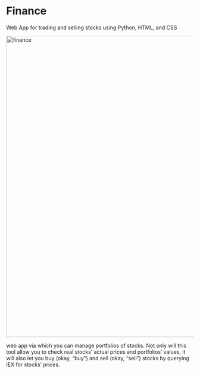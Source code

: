 # Finance
Web App for trading and selling stocks using Python, HTML, and CSS

<img width="808" alt="finance" src="https://user-images.githubusercontent.com/107974087/210695256-a244284f-95ff-4fc9-9196-5c428f708952.png">

web app via which you can manage portfolios of stocks. Not only will this tool allow you to check real stocks’ actual prices and portfolios’ values, it will also let you buy (okay, “buy”) and sell (okay, “sell”) stocks by querying IEX for stocks’ prices.
